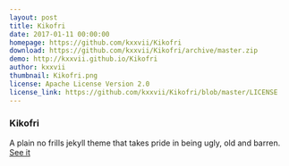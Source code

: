 ```yaml
---
layout: post
title: Kikofri 
date: 2017-01-11 00:00:00
homepage: https://github.com/kxxvii/Kikofri
download: https://github.com/kxxvii/Kikofri/archive/master.zip
demo: http://kxxvii.github.io/Kikofri
author: kxxvii
thumbnail: Kikofri.png
license: Apache License Version 2.0
license_link: https://github.com/kxxvii/Kikofri/blob/master/LICENSE
---
```


### Kikofri

A plain no frills jekyll theme that takes pride in being ugly, old and
barren. [See it](http://kxxvii.github.io/Kikofri)

